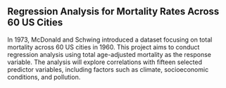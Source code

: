 ## Regression Analysis for Mortality Rates Across 60 US Cities ##

In 1973, McDonald and Schwing introduced a dataset focusing on total mortality across 60 US cities in 1960. This project aims to conduct regression analysis using total age-adjusted mortality 
as the response variable. The analysis will explore correlations with fifteen selected predictor variables, including factors such as climate, socioeconomic conditions, and pollution.

